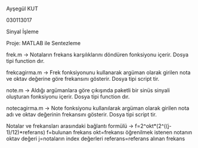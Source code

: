 Ayşegül KUT

030113017

Sinyal İşleme


Proje: MATLAB ile Sentezleme

frek.m -> Notaların frekans karşılıklarını döndüren fonksiyonu içerir.
Dosya tipi function dır.

frekcagirma.m -> Frek fonksiyonunu kullanarak argüman olarak girilen nota ve oktav değerine göre frekansını gösterir.
Dosya tipi script tir.

note.m -> Aldığı argümanlara göre çıkışında paketli bir sinüs sinyali oluşturan fonksiyonu içerir.
Dosya tipi function dır.

notecagirma.m -> Note fonksiyonu kullanılarak argüman olarak girilen nota adı ve oktav değerinin frekansını gösterir.
Dosya tipi script tir.

Notalar ve frekansları arasındaki bağlantı formülü -> f=2^okt*(2^((j-1)/12)*referans)
f=bulunan frekans
okt=frekansı öğrenilmek istenen notanın oktav değeri
j=notaların index değerleri
referans=referans alınan frekans
